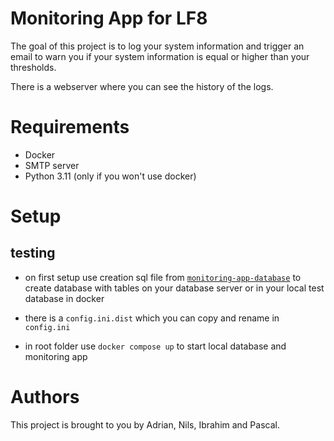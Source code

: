 # Monitoring App for LF8
The goal of this project is to log your system information and trigger an email to warn
you if your system information is equal or higher than your thresholds.

There is a webserver where you can see the history of the logs.

# Requirements
- Docker
- SMTP server
- Python 3.11 (only if you won't use docker)

# Setup
## testing

- on first setup use creation sql file from 
[```monitoring-app-database```](https://github.com/itech-lf-team-pina/monitoring-app-database) 
to create database with tables on your database server or in your local test database in docker

- there is a ```config.ini.dist``` which you can copy and rename in ``config.ini``
- in root folder use ```docker compose up``` to start local database and monitoring app

# Authors
This project is brought to you by Adrian, Nils, Ibrahim and Pascal.
